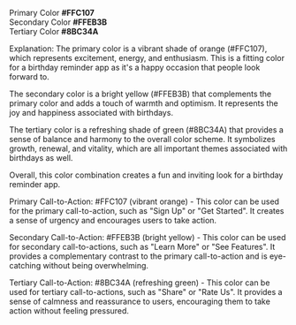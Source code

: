 Primary Color **#FFC107**	<br>
Secondary Color	**#FFEB3B**	<br>
Tertiary Color **#8BC34A** <br>
	
Explanation:
The primary color is a vibrant shade of orange (#FFC107), which represents excitement, energy, and enthusiasm. This is a fitting color for a birthday reminder app as it's a happy occasion that people look forward to.<br>

The secondary color is a bright yellow (#FFEB3B) that complements the primary color and adds a touch of warmth and optimism. It represents the joy and happiness associated with birthdays.<br>

The tertiary color is a refreshing shade of green (#8BC34A) that provides a sense of balance and harmony to the overall color scheme. It symbolizes growth, renewal, and vitality, which are all important themes associated with birthdays as well.<br>

Overall, this color combination creates a fun and inviting look for a birthday reminder app.<br>

Primary Call-to-Action: #FFC107 (vibrant orange) - This color can be used for the primary call-to-action, such as "Sign Up" or "Get Started". It creates a sense of urgency and encourages users to take action.<br>

Secondary Call-to-Action: #FFEB3B (bright yellow) - This color can be used for secondary call-to-actions, such as "Learn More" or "See Features". It provides a complementary contrast to the primary call-to-action and is eye-catching without being overwhelming.

Tertiary Call-to-Action: #8BC34A (refreshing green) - This color can be used for tertiary call-to-actions, such as "Share" or "Rate Us". It provides a sense of calmness and reassurance to users, encouraging them to take action without feeling pressured.
